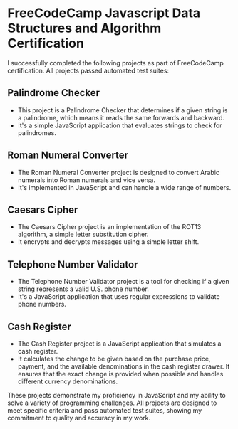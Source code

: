 # FreeCodeCamp Javascript Data Structures and Algorithm Certification
I successfully completed the following projects as part of FreeCodeCamp certification. All projects passed automated test suites:

## Palindrome Checker
- This project is a Palindrome Checker that determines if a given string is a palindrome, which means it reads the same forwards and backward.
- It's a simple JavaScript application that evaluates strings to check for palindromes.

## Roman Numeral Converter
- The Roman Numeral Converter project is designed to convert Arabic numerals into Roman numerals and vice versa.
- It's implemented in JavaScript and can handle a wide range of numbers.

## Caesars Cipher
- The Caesars Cipher project is an implementation of the ROT13 algorithm, a simple letter substitution cipher.
- It encrypts and decrypts messages using a simple letter shift.

## Telephone Number Validator
- The Telephone Number Validator project is a tool for checking if a given string represents a valid U.S. phone number.
- It's a JavaScript application that uses regular expressions to validate phone numbers.

## Cash Register
- The Cash Register project is a JavaScript application that simulates a cash register.
- It calculates the change to be given based on the purchase price, payment, and the available denominations in the cash register drawer. It ensures that the exact change is provided when possible and handles different currency denominations.

These projects demonstrate my proficiency in JavaScript and my ability to solve a variety of programming challenges. All projects are designed to meet specific criteria and pass automated test suites, showing my commitment to quality and accuracy in my work.
